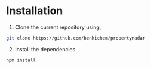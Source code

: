 # Installation
1. Clone the current repository using,
```bash
git clone https://github.com/benhichem/propertyradar
```
2. Install the dependencies
```bash
npm install
```